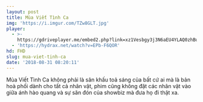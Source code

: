 ```yaml
---
layout: post
title: Mùa Viết Tình Ca
img: 'https://i.imgur.com/TZw8GLT.jpg'
player:
  - >-
    https://gdriveplayer.me/embed2.php?link=xz1Vesbgy3j3N6aEU4YLAQ0zhBu70qy0cGnjMeib5jzcHLWb9I2yPQ%252F%252FmaJ0VUozkGWPvQarHzKyRdQ09p5r1fZHn9RcaKhEKGFa8JsHnW918YSOdHJK3wDwOxktB9nH88OCrZofNsxcxl5PRlpOJRUXCXIKGjlObAz74t357FUXVu69TaFfN6zw0lboDPWmBZsLQ2ZEVZyZ5ruHuEd1CB
  - 'https://hydrax.net/watch?v=EPb-F6QOR'
hd: FHD
slug: mua-viet-tinh-ca
date: '2018-08-31 08:20:11'
---
```


Mùa Viết Tình Ca không phải là sân khấu toả sáng của bất cứ ai mà là bản hoà phối dành cho tất cả nhân vật, phim cũng không đặt các nhân vật vào giữa ánh hào quang và sự săn đón của showbiz mà đưa họ đi thật xa.
